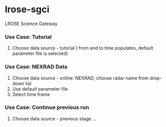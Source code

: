 # lrose-sgci
LROSE Science Gateway

### Use Case: Tutorial
1.  Choose data source - tutorial ( from and to time populates, default parameter file is selected)

### Use Case: NEXRAD Data
1.  Choose data source - online: NEXRAD; choose radar name from drop-down list
2.  Use default parameter file
3.  Select time frame

### Use Case: Continue previous run
1.   Choose data source - previous stage ...
